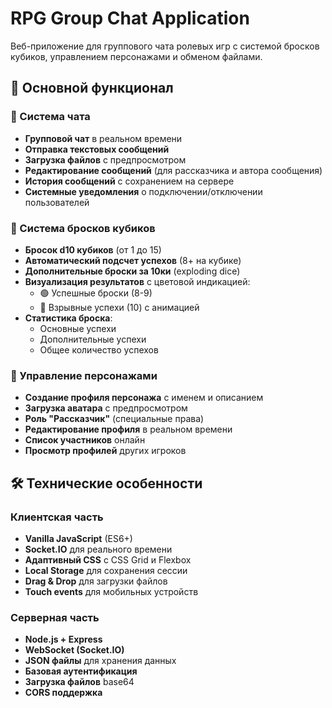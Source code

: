 # RPG Group Chat Application

Веб-приложение для группового чата ролевых игр с системой бросков кубиков, управлением персонажами и обменом файлами.

## 🎯 Основной функционал

### 💬 Система чата
- **Групповой чат** в реальном времени
- **Отправка текстовых сообщений**
- **Загрузка файлов** с предпросмотром
- **Редактирование сообщений** (для рассказчика и автора сообщения)
- **История сообщений** с сохранением на сервере
- **Системные уведомления** о подключении/отключении пользователей

### 🎲 Система бросков кубиков
- **Бросок d10 кубиков** (от 1 до 15)
- **Автоматический подсчет успехов** (8+ на кубике)
- **Дополнительные броски за 10ки** (exploding dice)
- **Визуализация результатов** с цветовой индикацией:
  - 🟢 Успешные броски (8-9)
  - 🔴 Взрывные успехи (10) с анимацией
- **Статистика броска**:
  - Основные успехи
  - Дополнительные успехи
  - Общее количество успехов

### 👥 Управление персонажами
- **Создание профиля персонажа** с именем и описанием
- **Загрузка аватара** с предпросмотром
- **Роль "Рассказчик"** (специальные права)
- **Редактирование профиля** в реальном времени
- **Список участников** онлайн
- **Просмотр профилей** других игроков

## 🛠 Технические особенности

### Клиентская часть
- **Vanilla JavaScript** (ES6+)
- **Socket.IO** для реального времени
- **Адаптивный CSS** с CSS Grid и Flexbox
- **Local Storage** для сохранения сессии
- **Drag & Drop** для загрузки файлов
- **Touch events** для мобильных устройств

### Серверная часть
- **Node.js + Express**
- **WebSocket (Socket.IO)**
- **JSON файлы** для хранения данных
- **Базовая аутентификация**
- **Загрузка файлов** base64
- **CORS поддержка**